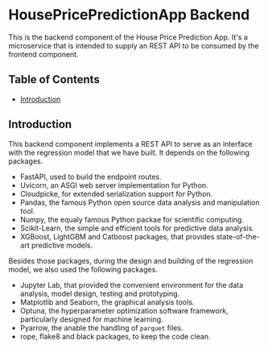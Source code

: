 # HousePricePredictionApp Backend

This is the backend component of the House Price Prediction App. It's a microservice that is intended to supply an REST API to be consumed by the frontend component.

## Table of Contents

- [Introduction](#introduction)

## Introduction

This backend component implements a REST API to serve as an interface with the regression model that we have built. It depends on the following packages.

- FastAPI, used to build the endpoint routes.
- Uvicorn, an ASGI web server implementation for Python.
- Cloudpicke, for extended serialization support for Python.
- Pandas, the famous Python open source data analysis and manipulation tool.
- Numpy, the equaly famous Python packae for scientific computing.
- Scikit-Learn, the simple and efficient tools for predictive data analysis.
- XGBoost, LightGBM and Catboost packages, that provides state-of-the-art predictive models.

Besides those packages, during the design and building of the regression model, we also used the following packages.

- Jupyter Lab, that provided the convenient environment for the data analysis, model design, testing and prototyping.
- Matplotlib and Seaborn, the graphical analysis tools.
- Optuna, the hyperparameter optimization software framework, particularly designed for machine learning.
- Pyarrow, the anable the handling of `parquet` files.
- rope, flake8 and black packages, to keep the code clean.